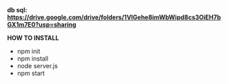 __db sql: https://drive.google.com/drive/folders/1VIGehe8imWbWipd8cs3OiEH7bGX1m7E0?usp=sharing__

__HOW TO INSTALL__
- npm init
- npm install
- node server.js
- npm start
